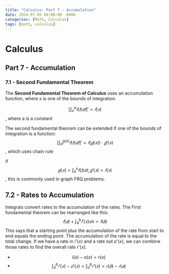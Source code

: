 ```yaml
---
title: "Calculus: Part 7 - Accumulation"
date: 2024-07-05 00:00:00 -0600
categories: [Math, Calculus]
tags: [math, calculus]
---
```

<script
  src="https://cdn.mathjax.org/mathjax/latest/MathJax.js?config=TeX-AMS-MML_HTMLorMML"
  type="text/javascript">
</script>

# Calculus
## Part 7 - Accumulation

### 7.1 - Second Fundamental Theorem
The **Second Fundamental Theorem of Calculus** uses an accumulation function, where x is one of the bounds of integration.

$$[\int_{x}^{a}𝑓(𝑡)𝑑𝑡]' =𝑓(𝑥)$$, where a is a constant

The second fundamental theorem can be extended if one of the bounds of integration is a function:
$$[\int_{a}^{g(x)}𝑓(𝑡) 𝑑𝑡]' = 𝑓(𝑔(𝑥))·𝑔'(𝑥)$$, which uses chain rule

if $$𝑔(𝑥) = \int_{a}^{x}𝑓(𝑡) 𝑑𝑡, 𝑔'(𝑥) = 𝑓(𝑥)$$, this is commonly used in graph FRQ problems.

## 7.2 - Rates to Accumulation
Integrals convert rates to the accumulation of the rates. The First fundamental theorem can be rearranged like this:
$$𝑓(𝑎)+\int_{a}^{b}𝑓'(𝑥)𝑑𝑥 =𝑓(𝑏)$$
This says that a starting point plus the accumulation of the rate from start to end equals the ending point. The accumulation of the rate is equal to the total change.
If we have a rate in 𝑖'(𝑥) and a rate out 𝑜'(𝑥), we can combine those rates to find the overall rate 𝑟'(𝑥).
- $$i(x) − o(x) = r(x)$$
- $$\int_{a}^{b}𝑖'(𝑥) − 𝑜'(𝑥) = \int_{a}^{b}𝑟'(𝑥) = 𝑟(𝑏) − 𝑟(𝑎)$$



